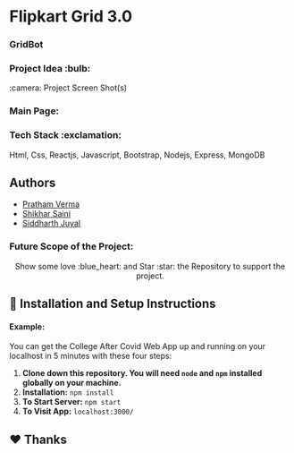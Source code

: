 <!-- ## Project Name & Pitch -->
<h1>Flipkart Grid 3.0</h1>
<!-- #### Example: -->

<!-- TweetWorld  -->
<!-- <h3>Tag line:</h3> -->
<!-- An application used to filter data form Twitter based on user preference, built with React, Redux, JavaScript, and CSS. -->
<h3>GridBot</h3>
<!-- ## Project Status -->
<!-- (only necessary if incomplete) -->

<!-- #### Example: -->
<!-- <h4>OnB</h4> -->
<!-- This project is currently in development. Users can filter tweets by username and keyword and see visual data representation. Functionality to sort by additional parameters is in progress. -->
<h3>Project Idea :bulb:</h3>
<p>

</p>
:camera: Project Screen Shot(s)

<!-- #### Example: -->

<h3>Main Page:</h3>
<p align="center" >
</p>

<h3>Tech Stack :exclamation:</h3>
<p>Html, Css, Reactjs, Javascript, Bootstrap, Nodejs, Express, MongoDB
</p>

## Authors

- [Pratham Verma](https://github.com/prathamverma42)
- [Shikhar Saini](https://github.com/shikharsaini)
- [Siddharth Juyal](https://github.com/sid-juyal)

<h3>
Future Scope of the Project:
</h3>

<p>
</p>

<p align="center">
  Show some love :blue_heart: and Star :star: the Repository to support the project.
</p>

## :rocket: Installation and Setup Instructions

#### Example:

You can get the College After Covid Web App up and running on your localhost in 5 minutes with these four steps:

1. **Clone down this repository. You will need `node` and `npm` installed globally on your machine.**
2. **Installation:**
   `npm install`
3. **To Start Server:**
   `npm start`
4. **To Visit App:**
   `localhost:3000/`

## :heart: Thanks
